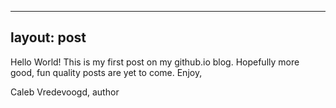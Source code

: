 
---
layout: post
---

Hello World! This is my first post on my github.io blog. Hopefully more good, fun quality posts are yet to come.
Enjoy,

Caleb Vredevoogd, author
